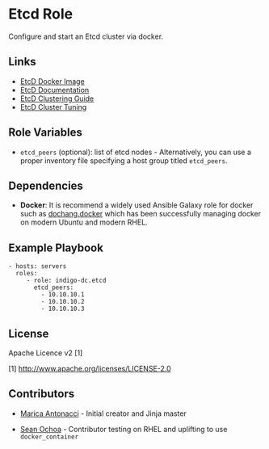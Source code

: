 Etcd Role
=========

Configure and start an Etcd cluster via docker.

Links
-----

* [EtcD Docker Image](https://quay.io/repository/coreos/etcd)
* [EtcD Documentation](https://coreos.com/etcd/docs/latest)
* [EtcD Clustering Guide](https://coreos.com/etcd/docs/latest/clustering.html)
* [EtcD Cluster Tuning](https://coreos.com/etcd/docs/latest/clustering.html)

Role Variables
--------------

- `etcd_peers` (optional): list of etcd nodes - Alternatively, you can use a proper inventory file specifying a host group titled `etcd_peers`.

Dependencies
------------

- **Docker**:  It is recommend a widely used Ansible Galaxy role for docker such as [dochang.docker](https://galaxy.ansible.com/dochang/docker) which has been successfully managing docker on modern Ubuntu and modern RHEL.

Example Playbook
----------------

    - hosts: servers
      roles:
         - role: indigo-dc.etcd
           etcd_peers:
             - 10.10.10.1
             - 10.10.10.2
             - 10.10.10.3

License
-------

Apache Licence v2 [1]

[1] http://www.apache.org/licenses/LICENSE-2.0

Contributors
------------

- [Marica Antonacci](https://github.com/indigo-dc) - Initial creator and Jinja master

- [Sean Ochoa](https://github.com/sochoa) - Contributor testing on RHEL and uplifting to use `docker_container`
